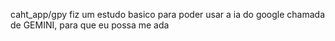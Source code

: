 caht_app/gpy
fiz um estudo basico para poder usar a ia do google chamada de GEMINI, para que eu possa me ada